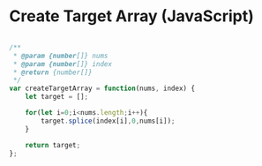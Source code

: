 # Create Target Array (JavaScript)

```javascript

/**
 * @param {number[]} nums
 * @param {number[]} index
 * @return {number[]}
 */
var createTargetArray = function(nums, index) {
    let target = [];

    for(let i=0;i<nums.length;i++){
        target.splice(index[i],0,nums[i]);
    }

    return target;
};